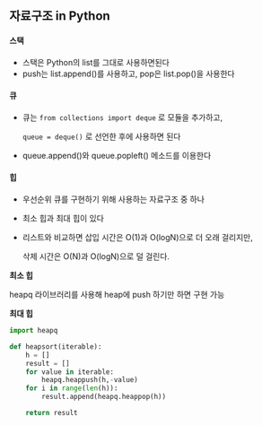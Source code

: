 ## 자료구조 in Python
#### 스택

- 스택은 Python의 list를 그대로 사용하면된다
- push는 list.append()를 사용하고, pop은 list.pop()을 사용한다

#### 큐

- 큐는 `from collections import deque` 로 모듈을 추가하고,
    
    `queue = deque()` 로 선언한 후에 사용하면 된다
    
- queue.append()와 queue.popleft() 메소드를 이용한다

#### 힙

- 우선순위 큐를 구현하기 위해 사용하는 자료구조 중 하나
- 최소 힙과 최대 힙이 있다
- 리스트와 비교하면 삽입 시간은 O(1)과 O(logN)으로 더 오래 걸리지만,
    
    삭제 시간은 O(N)과 O(logN)으로 덜 걸린다.
    

**최소 힙**

heapq 라이브러리를 사용해 heap에 push 하기만 하면 구현 가능

**최대 힙**

```python
import heapq

def heapsort(iterable):
	h = []
	result = []
	for value in iterable:
		heapq.heappush(h,-value)
	for i in range(len(h)):
		result.append(heapq.heappop(h))

	return result
```